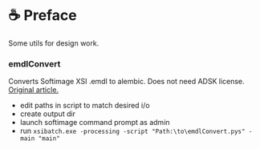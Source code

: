 # ☕️ Preface

Some utils for design work. 

### emdlConvert

Converts Softimage XSI .emdl to alembic. Does not need ADSK license.  
[Original article.](https://xsisupport.com/2020/10/13/converting-emdl-files/)

- edit paths in script to match desired i/o
- create output dir
- launch softimage command prompt as admin
- run
`xsibatch.exe -processing -script "Path:\to\emdlConvert.pys" -main "main"`